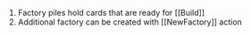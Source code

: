 1. Factory piles hold cards that are ready for [[Build]]
2. Additional factory can be created with [[NewFactory]] action
